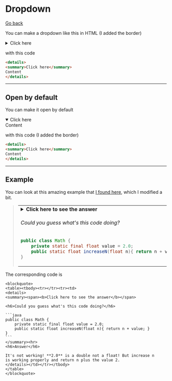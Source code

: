 # Dropdown

[Go back](..#html-in-markdown)

You can make a dropdown like this in HTML (I added the border)

<details class="p-3 mb-3 border border-dark">
<summary>Click here</summary>
Content
</details>

with this code

```html
<details>
<summary>Click here</summary>
Content
</details>
```

<hr class="sl">

## Open by default

You can make it open by default

<details open class="p-3 mb-3 border border-dark">
<summary>Click here</summary>
Content
</details>

with this code (I added the border)

```html
<details>
<summary>Click here</summary>
Content
</details>
```

<hr class="sr">

## Example

You can look at this amazing example that [I found here](https://gist.github.com/ImminentFate/931bd780de7fb2aecc376e7af446c5df),
which I modified a bit.

<blockquote>
<table><tbody><tr></tr><tr><td>
<details>
<summary><span><b>Click here to see the answer</b></span>

<h6>Could you guess what's this code doing?</h6>

```java
public class Math {
    private static final float value = 2.0;
    public static float increaseN(float n){ return n + value; }
}
```
</summary><hr>
<h6>Answer</h6>

It's not working! **2.0** is a double not a float! But increase n
is working properly and return n plus the value 2.
</details></td></tr></tbody>
</table>
</blockquote>

The corresponding code is

<pre><code class="language-html"
>&lt;blockquote&gt;
&lt;table&gt;&lt;tbody&gt;&lt;tr&gt;&lt;/tr&gt;&lt;tr&gt;&lt;td&gt;
&lt;details&gt;
&lt;summary&gt;&lt;span&gt;&lt;b&gt;Click here to see the answer&lt;/b&gt;&lt;/span&gt;

&lt;h6&gt;Could you guess what's this code doing?&lt;/h6&gt;

```java
public class Math {
    private static final float value = 2.0;
    public static float increaseN(float n){ return n + value; }
}
```
&lt;/summary&gt;&lt;hr&gt;
&lt;h6&gt;Answer&lt;/h6&gt;

It's not working! **2.0** is a double not a float! But increase n
is working properly and return n plus the value 2.
&lt;/details&gt;&lt;/td&gt;&lt;/tr&gt;&lt;/tbody&gt;
&lt;/table&gt;
&lt;/blockquote&gt;</code></pre>